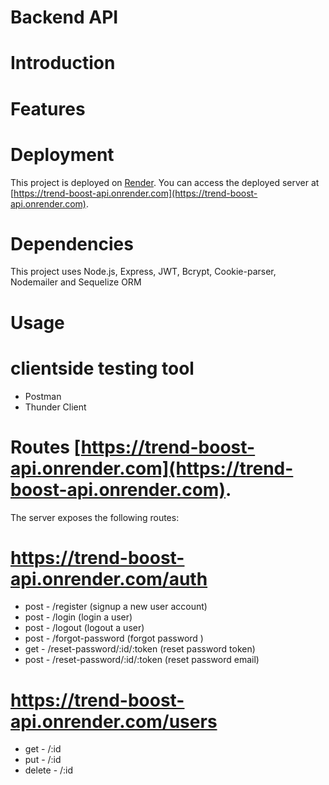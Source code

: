 ﻿
#  Backend API


# Introduction



# Features


# Deployment

This project is deployed on [Render](https://render.com/). You can access the deployed server at [https://trend-boost-api.onrender.com](https://trend-boost-api.onrender.com).

# Dependencies

This project uses Node.js, Express, JWT, Bcrypt, Cookie-parser, Nodemailer and Sequelize ORM

# Usage

# clientside testing tool 

- Postman
- Thunder Client


# Routes [https://trend-boost-api.onrender.com](https://trend-boost-api.onrender.com).


The server exposes the following routes:

# https://trend-boost-api.onrender.com/auth
-  post - /register (signup a new user account)
-  post - /login    (login a user)
-  post - /logout   (logout a user)
- post - /forgot-password (forgot password )
- get - /reset-password/:id/:token  (reset password token) 
- post - /reset-password/:id/:token (reset password email)

# https://trend-boost-api.onrender.com/users
-  get - /:id
-  put - /:id
-  delete - /:id

